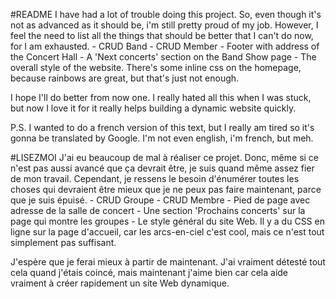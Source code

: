 #README
I have had a lot of trouble doing this project. So, even though it's not as advanced as it should be, i'm still pretty proud of my job.
However, I feel the need to list all the things that should be better that I can't do now, for I am exhausted.
	- CRUD Band
	- CRUD Member
	- Footer with address of the Concert Hall
	- A 'Next concerts' section on the Band Show page
	- The overall style of the website. There's some inline css on the homepage, because rainbows are great, but that's just not enough.

I hope I'll do better from now one. I really hated all this when I was stuck, but now I love it for it really helps building a dynamic website quickly.

P.S. I wanted to do a french version of this text, but I really am tired so it's gonna be translated by Google. I'm not even english, i'm french, but meh.

#LISEZMOI
J'ai eu beaucoup de mal à réaliser ce projet. Donc, même si ce n'est pas aussi avancé que ça devrait être, je suis quand même assez fier de mon travail.
Cependant, je ressens le besoin d'énumérer toutes les choses qui devraient être mieux que je ne peux pas faire maintenant, parce que je suis épuisé.
        - CRUD Groupe
        - CRUD Membre
        - Pied de page avec adresse de la salle de concert
        - Une section 'Prochains concerts' sur la page qui montre les groupes
        - Le style général du site Web. Il y a du CSS en ligne sur la page d'accueil, car les arcs-en-ciel c'est cool, mais ce n'est tout simplement pas suffisant.

J'espère que je ferai mieux à partir de maintenant. J'ai vraiment détesté tout cela quand j'étais coincé, mais maintenant j'aime bien car cela aide vraiment à créer rapidement un site Web dynamique.
